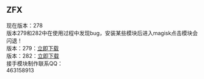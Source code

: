 ## ZFX
现在版本：278  
版本279和282中在使用过程中发现bug，安装某些模块后进入magisk点击模块会闪退！  
版本：279：[立即下载](https://raw.githubusercontent.com/ZFXLYN/termux/master/magisk/magisk279.apk)  
版本：282：[立即下载](https://raw.githubusercontent.com/ZFXLYN/termux/master/magisk/magisk282.apk)  
接手模块制作联系QQ：  
463158913
